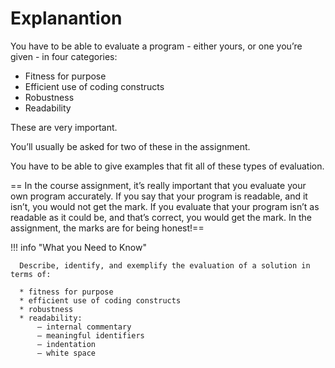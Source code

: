 # Explanantion

You have to be able to evaluate a program - either yours, or one you’re given - in four categories:

* Fitness for purpose
* Efficient use of coding constructs
* Robustness
* Readability

These are very important. 

You’ll usually be asked for two of these in the assignment. 

You have to be able to give examples that fit all of these types of evaluation.

== In the course assignment, it’s really important that you evaluate your own program accurately. If you say that your program is readable, and it isn’t, you would not get the mark. If you evaluate that your program isn’t as readable as it could be, and that’s correct, you would get the mark. In the assignment, the marks are for being honest!==

!!! info "What you Need to Know"
      
      Describe, identify, and exemplify the evaluation of a solution in terms of:
      
      * fitness for purpose
      * efficient use of coding constructs
      * robustness
      * readability:
          — internal commentary
          — meaningful identifiers
          — indentation
          — white space
